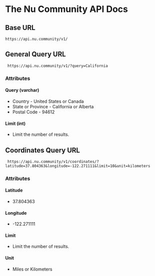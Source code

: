 
# The Nu Community API Docs

## Base URL

    https://api.nu.community/v1/

## General Query URL

     https://api.nu.community/v1/?query=California

### Attributes
#### Query (varchar)
 - Country - United States or Canada
 - State or Province - California or Alberta
 - Postal Code - 94612
#### Limit (int)
- Limit the number of results. 

## Coordinates Query URL
     https://api.nu.community/v1/coordinates/?latitude=37.804363&longitude=-122.271111&limit=10&unit=kilometers
### Attributes
#### Latitude 
- 37.804363
#### Longitude
- -122.271111
#### Limit
- Limit the number of results. 
#### Unit
- Miles or Kilometers